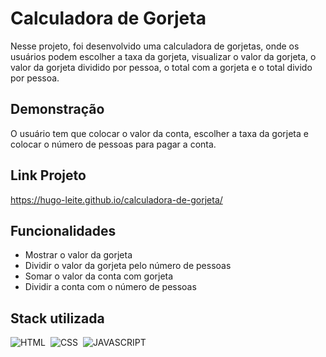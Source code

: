 # Calculadora de Gorjeta

Nesse projeto, foi desenvolvido uma calculadora de gorjetas, onde os usuários podem escolher a taxa
da gorjeta, visualizar o valor da gorjeta, o valor da gorjeta dividido por pessoa, o total com a
gorjeta e o total divido por pessoa.

## Demonstração

<a href="./assets/gif-demonstracao-1.gif"></a>

<a href="./assets/gif-demonstracao-2.gif"></a>

O usuário tem que colocar o valor da conta, escolher a taxa da gorjeta e colocar o número de pessoas
para pagar a conta.

## Link Projeto

https://hugo-leite.github.io/calculadora-de-gorjeta/

## Funcionalidades

-   Mostrar o valor da gorjeta
-   Dividir o valor da gorjeta pelo número de pessoas
-   Somar o valor da conta com gorjeta
-   Dividir a conta com o número de pessoas

## Stack utilizada

![HTML](https://img.shields.io/badge/HTML5-E34F26?style=for-the-badge&logo=html5&logoColor=white)&nbsp;
![CSS](https://img.shields.io/badge/CSS3-1572B6?style=for-the-badge&logo=css3&logoColor=white)&nbsp;
![JAVASCRIPT](https://img.shields.io/badge/JavaScript-F7DF1E?style=for-the-badge&logo=javascript&logoColor=black)&nbsp;
